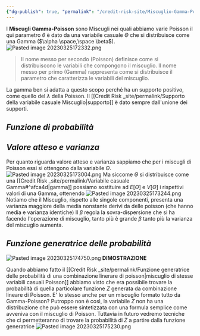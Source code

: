 ```yaml
---
{"dg-publish": true, "permalink": "/credit-risk-site/Miscuglio-Gamma-Poisson/"}
---
```






I **Miscugli Gamma-Poisson** sono Miscugli nei quali abbiamo varie Poisson il qui parametro $\theta$ è dato da una variabile casuale $\Theta$ che si distribuisce come una Gamma ($\alpha \space,\space \beta$).
![Pasted image 20230325172332.png](/img/user/Credit%20Risk%20_site/allegati/Pasted%20image%2020230325172332.png)
> Il nome messo per secondo (Poisson) definisce come si distribuiscono le variabili che compongono il miscuglio.
> Il nome messo per primo (Gamma) rappresenta come si distribuisce il parametro che caratterizza le variabili del miscuglio.

La gamma ben si adatta a questo scopo perché ha un supporto positivo, come quello del $\lambda$ della Poisson.
Il [[Credit Risk _site/permalink/Supporto della variabile casuale Miscuglio\|supporto]] è dato sempre dall'unione dei supporti.

## *Funzione di probabilità*

<style> .container {font-family: sans-serif; text-align: center;} .button-wrapper button {z-index: 1;height: 40px; width: 100px; margin: 10px;padding: 5px;} .excalidraw .App-menu_top .buttonList { display: flex;} .excalidraw-wrapper { height: 800px; margin: 50px; position: relative;} :root[dir="ltr"] .excalidraw .layer-ui__wrapper .zen-mode-transition.App-menu_bottom--transition-left {transform: none;} </style><script src="https://cdn.jsdelivr.net/npm/react@17/umd/react.production.min.js"></script><script src="https://cdn.jsdelivr.net/npm/react-dom@17/umd/react-dom.production.min.js"></script><script type="text/javascript" src="https://cdn.jsdelivr.net/npm/@excalidraw/excalidraw@0/dist/excalidraw.production.min.js"></script><div id="Miscuglio_Gamma-Poisson_2023-06-01_1735.44.excalidraw.md1"></div><script>(function(){const InitialData={"type":"excalidraw","version":2,"source":"https://excalidraw.com","elements":[{"type":"image","version":42,"versionNonce":872007118,"isDeleted":false,"id":"2c_d2Tqu7Fvv0t9dDWH8Y","fillStyle":"hachure","strokeWidth":1,"strokeStyle":"solid","roughness":1,"opacity":100,"angle":0,"x":-245.09974991065872,"y":-199.82183609700274,"strokeColor":"transparent","backgroundColor":"transparent","width":679.2818515058877,"height":424.8076835701473,"seed":2146729874,"groupIds":[],"roundness":null,"boundElements":[],"updated":1685633748079,"link":null,"locked":false,"status":"pending","fileId":"d899095d3c2ac00a4d0d250775037de361755773","scale":[1,1]},{"type":"rectangle","version":59,"versionNonce":1907778770,"isDeleted":false,"id":"OHIv_jRF69hYsjQAEyTU4","fillStyle":"hachure","strokeWidth":1,"strokeStyle":"solid","roughness":1,"opacity":100,"angle":0,"x":-46.0455285918913,"y":-186.7923192199524,"strokeColor":"#d9480f","backgroundColor":"transparent","width":60.2144772942043,"height":55.47318228757297,"seed":1976092178,"groupIds":[],"roundness":{"type":3},"boundElements":[],"updated":1685633756560,"link":null,"locked":false},{"type":"text","version":127,"versionNonce":1985658766,"isDeleted":false,"id":"01XeygmA","fillStyle":"hachure","strokeWidth":1,"strokeStyle":"solid","roughness":1,"opacity":100,"angle":0,"x":-44.623121267652095,"y":-222.6273827525761,"strokeColor":"#d9480f","backgroundColor":"transparent","width":96,"height":23,"seed":1995213134,"groupIds":[],"roundness":null,"boundElements":[],"updated":1685633772892,"link":null,"locked":false,"fontSize":8.89307110905014,"fontFamily":1,"text":"Funzione di probabilità\ndi una Poisson","rawText":"Funzione di probabilità\ndi una Poisson","baseline":19,"textAlign":"left","verticalAlign":"top","containerId":null,"originalText":"Funzione di probabilità\ndi una Poisson"},{"type":"text","version":266,"versionNonce":250699534,"isDeleted":false,"id":"VCb9eHBT","fillStyle":"hachure","strokeWidth":1,"strokeStyle":"solid","roughness":1,"opacity":100,"angle":0,"x":-192.5990438037614,"y":-217.71690205328593,"strokeColor":"#364fc7","backgroundColor":"transparent","width":125,"height":19,"seed":975231954,"groupIds":[],"roundness":null,"boundElements":[],"updated":1685633824281,"link":null,"locked":false,"fontSize":7.357270862796022,"fontFamily":1,"text":"Integro sul supporto di Theta per\nfare la sommatoria nel continuo","rawText":"Integro sul supporto di Theta per\nfare la sommatoria nel continuo","baseline":16,"textAlign":"left","verticalAlign":"top","containerId":null,"originalText":"Integro sul supporto di Theta per\nfare la sommatoria nel continuo"},{"type":"rectangle","version":47,"versionNonce":1474526482,"isDeleted":false,"id":"diWJI9eWJLXtkhVQQV8wy","fillStyle":"hachure","strokeWidth":1,"strokeStyle":"solid","roughness":1,"opacity":100,"angle":0,"x":-130.914716145105,"y":-185.44737040688594,"strokeColor":"#364fc7","backgroundColor":"transparent","width":40.77511526284536,"height":64.95578220728288,"seed":446849234,"groupIds":[],"roundness":{"type":3},"boundElements":[],"updated":1685633828292,"link":null,"locked":false},{"type":"rectangle","version":58,"versionNonce":1630125010,"isDeleted":false,"id":"5ZQ0s0JFgNpxTaYOF1hNp","fillStyle":"hachure","strokeWidth":1,"strokeStyle":"solid","roughness":1,"opacity":100,"angle":0,"x":-86.34654110148114,"y":-184.49910546169133,"strokeColor":"#ffff00","backgroundColor":"transparent","width":37.93036005305055,"height":64.95578220728288,"seed":669783310,"groupIds":[],"roundness":{"type":3},"boundElements":[],"updated":1685633882666,"link":null,"locked":false},{"type":"text","version":60,"versionNonce":364639186,"isDeleted":false,"id":"juXU0g69","fillStyle":"hachure","strokeWidth":1,"strokeStyle":"solid","roughness":1,"opacity":100,"angle":0,"x":-74.96748063651285,"y":-201.52903343921346,"strokeColor":"#ffff00","backgroundColor":"transparent","width":24,"height":13,"seed":1816011342,"groupIds":[],"roundness":null,"boundElements":[],"updated":1685633902359,"link":null,"locked":false,"fontSize":10.11388835172177,"fontFamily":1,"text":"Peso","rawText":"Peso","baseline":9,"textAlign":"left","verticalAlign":"top","containerId":null,"originalText":"Peso"},{"type":"rectangle","version":57,"versionNonce":341003726,"isDeleted":false,"id":"SO3AhVNOgnJberZzYfvGw","fillStyle":"hachure","strokeWidth":1,"strokeStyle":"solid","roughness":1,"opacity":100,"angle":0,"x":107.6499495541093,"y":-196.35234793149326,"strokeColor":"#2b8a3e","backgroundColor":"transparent","width":216.2031791049132,"height":74.43837222054552,"seed":946513746,"groupIds":[],"roundness":{"type":3},"boundElements":[],"updated":1685633923981,"link":null,"locked":false},{"type":"text","version":62,"versionNonce":1662692366,"isDeleted":false,"id":"JBJgSvgi","fillStyle":"hachure","strokeWidth":1,"strokeStyle":"solid","roughness":1,"opacity":100,"angle":0,"x":126.61512958063457,"y":-219.87840231955525,"strokeColor":"#2b8a3e","backgroundColor":"transparent","width":65,"height":16,"seed":128695826,"groupIds":[],"roundness":null,"boundElements":[],"updated":1685633932972,"link":null,"locked":false,"fontSize":12.655639708450872,"fontFamily":1,"text":"Esplicito g","rawText":"Esplicito g","baseline":11,"textAlign":"left","verticalAlign":"top","containerId":null,"originalText":"Esplicito g"},{"type":"rectangle","version":53,"versionNonce":1702999246,"isDeleted":false,"id":"lFUiVlp0vVgec0tfO9Mop","fillStyle":"hachure","strokeWidth":1,"strokeStyle":"solid","roughness":1,"opacity":100,"angle":0,"x":-137.26660919189453,"y":-124.6517084731743,"strokeColor":"#a61e4d","backgroundColor":"transparent","width":98.3091853215144,"height":64.04141939603366,"seed":457570894,"groupIds":[],"roundness":{"type":3},"boundElements":[],"updated":1685633993853,"link":null,"locked":false},{"type":"text","version":302,"versionNonce":1756029902,"isDeleted":false,"id":"AsOIbYpa","fillStyle":"hachure","strokeWidth":1,"strokeStyle":"solid","roughness":1,"opacity":100,"angle":0,"x":-227.42539919339697,"y":-122.2689217957404,"strokeColor":"#a61e4d","backgroundColor":"transparent","width":85,"height":17,"seed":1968040718,"groupIds":[],"roundness":null,"boundElements":[],"updated":1685634015622,"link":null,"locked":false,"fontSize":6.751995752572646,"fontFamily":1,"text":"Porto fuori tutto ciò che\nnon è legato a theta","rawText":"Porto fuori tutto ciò che\nnon è legato a theta","baseline":15,"textAlign":"left","verticalAlign":"top","containerId":null,"originalText":"Porto fuori tutto ciò che\nnon è legato a theta"},{"type":"image","version":123,"versionNonce":32838226,"isDeleted":false,"id":"hoOtEyAdakyQ0UC9WyDkp","fillStyle":"hachure","strokeWidth":1,"strokeStyle":"solid","roughness":1,"opacity":100,"angle":0,"x":437.1551340477388,"y":-111.0459990372724,"strokeColor":"transparent","backgroundColor":"transparent","width":314.5375593870524,"height":185.3738467870461,"seed":559527378,"groupIds":[],"roundness":null,"boundElements":[],"updated":1685634091074,"link":null,"locked":false,"status":"pending","fileId":"85c99aba7f6d0c208be52f550c7dd6f64e3a0ab2","scale":[1,1]},{"id":"a2BGuN8TQEApXwQ_b8Ooq","type":"freedraw","x":-140.03684387991746,"y":105.81690909686708,"width":349.56521739130426,"height":46.37682043987775,"angle":0,"strokeColor":"#ffff00","backgroundColor":"transparent","fillStyle":"hachure","strokeWidth":4,"strokeStyle":"solid","roughness":1,"opacity":30,"groupIds":[],"roundness":null,"seed":2087218857,"version":365,"versionNonce":1781512487,"isDeleted":false,"boundElements":null,"updated":1686740973029,"link":null,"locked":false,"points":[[0,0],[1.1594025985054373,0],[6.956521739130437,1.159429135529905],[16.23187521229619,3.4782608695652186],[27.246359120244563,5.797119140625],[38.26086956521738,7.5362495754076235],[47.53622303838313,9.275380010190219],[51.594185207201065,9.855081309442937],[52.17391304347825,9.855081309442937],[52.75361434273094,9.855081309442937],[53.913043478260875,9.855081309442937],[60.289837381114125,8.69565217391306],[64.92752738620925,7.5362495754076235],[69.56521739130432,7.5362495754076235],[73.62317956012225,6.376820439877719],[76.52173913043475,6.376820439877719],[78.84057086447007,5.797119140625],[80.57970129925269,5.217391304347842],[84.05796216881794,4.6376900050951235],[87.53624957540757,3.4782608695652186],[89.85505477241844,3.4782608695652186],[93.91304347826087,3.4782608695652186],[100.28983738111413,3.4782608695652186],[104.92755392323369,3.4782608695652186],[108.98548955502713,4.057988705842405],[113.04347826086956,4.057988705842405],[118.84057086447007,4.6376900050951235],[126.37679390285325,5.797119140625],[134.49274477751356,6.956521739130437],[142.60872218919832,8.115950874660342],[150.144918690557,8.69565217391306],[158.26086956521738,8.69565217391306],[164.05798870584238,8.69565217391306],[167.53624957540757,8.69565217391306],[169.85505477241844,8.69565217391306],[172.75364087975538,8.69565217391306],[176.81157651154888,8.69565217391306],[179.13043478260863,8.69565217391306],[184.3478260869565,8.69565217391306],[188.40581479279888,8.69565217391306],[191.30434782608694,8.69565217391306],[194.78266176970106,8.69565217391306],[198.26086956521738,8.69565217391306],[201.73913043478257,8.69565217391306],[205.79711914062494,8.69565217391306],[208.695652173913,8.115950874660342],[215.0724991508152,8.115950874660342],[220.28983738111407,8.115950874660342],[224.3478260869565,7.5362495754076235],[227.8260869565217,6.956521739130437],[234.20288085937494,6.956521739130437],[238.26092263926625,6.956521739130437],[242.31885827105975,6.956521739130437],[245.79711914062494,6.956521739130437],[249.85510784646732,6.956521739130437],[251.59418520720106,6.956521739130437],[254.492771314538,6.956521739130437],[259.13043478260863,6.956521739130437],[264.3478791610054,6.956521739130437],[267.8260869565217,6.956521739130437],[272.4637504245924,6.956521739130437],[275.9420643682065,6.956521739130437],[279.42027216372276,6.956521739130437],[283.47826086956513,6.956521739130437],[286.37679390285325,6.956521739130437],[291.01451044497276,6.956521739130437],[293.91304347826076,6.956521739130437],[298.5507069463315,6.956521739130437],[301.4492930536684,6.956521739130437],[304.92755392323363,6.956521739130437],[305.5072286854619,6.956521739130437],[310.1449452275815,6.376820439877719],[313.0434782608695,6.376820439877719],[314.78260869565213,6.376820439877719],[315.9420112941575,6.376820439877719],[317.68114172894013,6.376820439877719],[320.57972783627713,6.376820439877719],[324.0579887058424,6.376820439877719],[328.11592433763576,6.376820439877719],[333.33331564198363,6.376820439877719],[338.5507069463315,6.376820439877719],[339.71016261888576,6.376820439877719],[341.4492930536684,6.376820439877719],[343.188423488451,5.797119140625],[344.92755392323363,5.797119140625],[347.2463591202445,5.797119140625],[349.56521739130426,5.797119140625],[349.56521739130426,6.956521739130437],[348.98548955502713,8.69565217391306],[346.086956521739,11.59421174422556],[343.188423488451,13.913043478260875],[340.2898373811141,15.652173913043498],[338.5507069463315,15.652173913043498],[332.7536408797554,16.811603048573375],[329.27538001019013,16.811603048573375],[324.0579887058424,16.811603048573375],[318.8405974014945,16.811603048573375],[314.78260869565213,16.811603048573375],[308.98548955502713,16.811603048573375],[300.86956521739125,16.811603048573375],[290.4348356827445,16.811603048573375],[280,16.811603048573375],[275.9420643682065,16.811603048573375],[273.62320609714664,16.811603048573375],[270.1449452275815,16.811603048573375],[265.5072286854619,16.811603048573375],[260.86956521739125,16.811603048573375],[255.65222698709232,16.811603048573375],[249.2753800101902,17.39130434782612],[242.31885827105975,17.97103218410325],[234.78260869565213,17.97103218410325],[227.2463591202445,18.550733483355998],[220.28983738111407,19.13043478260869],[209.85505477241844,19.13043478260869],[200.57972783627713,19.13043478260869],[191.30434782608694,19.13043478260869],[175.07244607676625,19.13043478260869],[167.53624957540757,20.28986391813862],[157.6811417289402,20.86956521739131],[149.56521739130432,21.449293053668498],[139.71016261888582,21.449293053668498],[128.11597741168475,22.02899435292119],[118.26086956521738,22.02899435292119],[109.56521739130432,22.02899435292119],[102.60869565217388,22.02899435292119],[97.97100564707875,22.02899435292119],[94.49274477751356,22.608695652173935],[90.43480914572007,23.18842348845112],[87.53624957540757,23.18842348845112],[80.57970129925269,24.347826086956502],[77.68114172894019,24.347826086956502],[71.30434782608694,25.507255222486435],[67.82608695652169,25.507255222486435],[63.188396951426625,26.086956521739125],[59.71013608186138,26.66668435801631],[56.81157651154888,26.66668435801631],[53.33331564198369,26.66668435801631],[49.27535347316575,27.246385657269002],[46.37679390285325,27.246385657269002],[45.217391304347814,27.246385657269002],[43.47826086956519,27.246385657269002],[41.73913043478257,27.246385657269002],[39.420272163722814,27.246385657269002],[38.26086956521738,27.246385657269002],[37.1014404296875,27.246385657269002],[34.782608695652186,28.405814792798935],[30.144918690557063,28.405814792798935],[23.768098250679316,28.405814792798935],[21.449266516644002,28.405814792798935],[17.97100564707881,28.985516092051625],[15.652173913043441,28.985516092051625],[11.594185207201065,29.565217391304373],[8.695652173913032,29.565217391304373],[4.057962168817937,29.565217391304373],[3.4782608695652186,29.565217391304373],[3.4782608695652186,30.144945227581502],[4.637663468070656,30.144945227581502],[6.376793902853251,31.30434782608694],[10.434782608695656,34.20290739639944],[13.913043478260875,35.36233653192937],[22.60869565217388,37.681168265964686],[32.46375042459238,38.84059740149456],[43.47826086956519,40.579727836277186],[51.594185207201065,41.73913043478262],[55.65217391304344,42.31888480808425],[58.5507069463315,42.31888480808425],[62.60869565217388,42.31888480808425],[67.24635912024456,42.31888480808425],[72.46375042459238,42.31888480808425],[78.26086956521738,41.73913043478262],[82.898533033288,41.15942913552988],[87.53624957540757,41.15942913552988],[95.65217391304344,40],[103.76809825067932,39.42032523777175],[122.898533033288,38.26086956521738],[125.7970926036005,38.26086956521738],[129.27535347316575,37.681168265964686],[139.1304347826087,37.681168265964686],[146.66665782099182,37.10146696671194],[154.20293393342388,36.52179220448369],[160.00005307404888,36.52179220448369],[162.89858610733694,35.94203783118206],[166.37679390285325,35.94203783118206],[169.85505477241844,35.94203783118206],[173.91304347826082,35.94203783118206],[178.5507069463315,35.94203783118206],[182.0289678158967,35.94203783118206],[186.66668435801625,35.94203783118206],[191.30434782608694,35.94203783118206],[195.36233653192932,35.94203783118206],[199.99999999999994,35.94203783118206],[206.37684697690213,35.94203783118206],[214.492771314538,35.94203783118206],[218.5507069463315,35.94203783118206],[224.3478260869565,35.94203783118206],[227.2463591202445,35.94203783118206],[233.6232060971467,35.94203783118206],[238.26092263926625,35.94203783118206],[244.63766346807063,35.94203783118206],[251.59418520720106,35.94203783118206],[257.39130434782606,35.94203783118206],[263.18842348845106,35.94203783118206],[267.8260869565217,35.94203783118206],[270.72461998980975,35.94203783118206],[273.62320609714664,35.94203783118206],[275.9420643682065,35.94203783118206],[277.68114172894013,35.94203783118206],[280.57972783627713,35.94203783118206],[284.0579887058424,35.94203783118206],[289.8550547724184,36.52179220448369],[294.492771314538,37.10146696671194],[300.2898373811141,39.42032523777175],[305.5072286854619,41.15942913552988],[308.98548955502713,41.73913043478262],[313.0434782608695,42.31888480808425],[316.52173913043475,42.8985595703125],[319.42027216372276,43.47826086956525],[323.47826086956513,44.05798870584238],[325.7971191406249,44.05798870584238],[328.695652173913,45.21744437839675],[332.17391304347825,45.797119140625],[333.33331564198363,45.797119140625],[335.07244607676625,46.37682043987775],[333.33331564198363,46.37682043987775],[329.27538001019013,46.37682043987775],[326.37679390285325,46.37682043987775],[318.8405974014945,46.37682043987775],[291.594185207201,46.37682043987775],[287.5362495754075,45.21744437839675],[284.0579887058424,44.63769000509512],[281.7391835088315,44.63769000509512],[280,44.63769000509512],[275.9420643682065,44.63769000509512],[271.3043478260869,44.63769000509512],[266.66668435801625,44.63769000509512],[262.6086956521739,44.63769000509512],[255.07244607676625,44.63769000509512],[246.3767939028532,44.63769000509512],[236.52173913043475,44.05798870584238],[226.66668435801625,42.8985595703125],[217.9710321841032,42.8985595703125],[211.59418520720106,42.8985595703125],[208.11592433763582,42.8985595703125],[205.2173913043478,42.8985595703125],[201.15940259850538,42.8985595703125],[199.99999999999994,42.8985595703125],[196.52173913043475,42.8985595703125],[195.36233653192932,42.8985595703125],[189.56521739130432,42.8985595703125],[184.92755392323363,42.8985595703125],[179.71016261888582,42.8985595703125],[175.07244607676625,42.8985595703125],[168.69570524796194,42.8985595703125],[161.73913043478257,42.8985595703125],[154.78260869565213,42.8985595703125],[151.88404912533963,42.8985595703125],[144.9275273862092,42.8985595703125],[123.47826086956519,42.8985595703125],[118.84057086447007,42.8985595703125],[114.78260869565213,42.8985595703125],[110.72467306385869,42.8985595703125],[103.18839695142663,42.8985595703125],[93.91304347826087,41.15942913552988],[84.05796216881794,40],[75.94201129415757,38.84059740149456],[68.40578825577444,37.10146696671194],[57.391304347826065,35.36233653192937],[52.75361434273094,34.782608695652186],[48.695652173913004,34.20290739639944],[41.15940259850544,34.20290739639944],[37.1014404296875,33.62320609714675],[33.04347826086956,33.04347826086956],[31.884049125339686,33.04347826086956],[30.144918690557063,33.04347826086956],[27.246359120244563,33.04347826086956],[25.50722868546194,33.04347826086956],[19.71013608186138,32.46377696161687],[19.13043478260869,32.46377696161687],[18.550706946331502,31.884075662364125],[18.550706946331502,29.565217391304373],[18.550706946331502,28.985516092051625],[18.550706946331502,27.82608695652175],[20.289837381114125,24.347826086956502],[22.60869565217388,21.449293053668498],[23.768098250679316,19.13043478260869],[24.92752738620925,17.97103218410325],[26.666657820991816,16.231901749320656],[27.82608695652175,13.913043478260875],[28.985489555027186,12.753640879755437],[31.30434782608694,11.014510444972842],[34.202880859375,9.855081309442937],[38.26086956521738,8.69565217391306],[47.53622303838313,5.217391304347842],[52.75361434273094,2.8985595703125],[53.33331564198369,2.8985595703125],[53.913043478260875,2.8985595703125],[55.65217391304344,2.8985595703125],[61.449266516644,2.3188582710597814],[64.92752738620925,2.3188582710597814],[72.46375042459238,2.3188582710597814],[74.202880859375,2.3188582710597814],[75.36230999490488,2.3188582710597814],[78.26086956521738,2.3188582710597814],[81.73913043478257,1.7391304347826235],[87.53624957540757,1.7391304347826235],[90.43480914572007,1.7391304347826235],[95.07244607676625,1.7391304347826235],[113.62320609714669,1.7391304347826235],[122.31885827105975,1.7391304347826235],[132.17391304347825,1.7391304347826235],[135.65217391304344,1.7391304347826235],[140.86956521739125,1.7391304347826235],[145.50728175951082,1.7391304347826235],[151.88404912533963,1.7391304347826235],[158.8405974014945,2.3188582710597814],[165.79711914062494,2.8985595703125],[172.17391304347825,2.8985595703125],[175.07244607676625,2.8985595703125],[175.65217391304344,2.8985595703125],[180.86956521739125,2.8985595703125],[184.3478260869565,2.8985595703125],[188.98554262907606,2.8985595703125],[194.78266176970106,3.4782608695652186],[197.68119480298907,3.4782608695652186],[202.898533033288,4.057988705842405],[205.79711914062494,4.057988705842405],[208.695652173913,4.6376900050951235],[213.33331564198363,5.217391304347842],[220.8696182914402,6.376820439877719],[231.88407566236407,8.115950874660342],[235.36233653192932,8.115950874660342],[238.8405974014945,8.115950874660342],[241.15945567255432,8.115950874660342],[244.63766346807063,8.69565217391306],[248.695652173913,8.69565217391306],[251.59418520720106,8.69565217391306],[255.65222698709232,8.69565217391306],[262.6086956521739,8.69565217391306],[267.8260869565217,8.69565217391306],[271.3043478260869,8.69565217391306],[274.202880859375,8.69565217391306],[277.68114172894013,8.69565217391306],[280,8.69565217391306],[283.47826086956513,8.69565217391306],[290.4348356827445,8.69565217391306],[294.492771314538,8.69565217391306],[297.391304347826,8.69565217391306],[300.86956521739125,8.69565217391306],[307.2463591202445,8.69565217391306],[311.3043478260869,8.69565217391306],[316.52173913043475,8.69565217391306],[318.8405974014945,8.69565217391306],[319.9999999999999,8.69565217391306],[321.1594025985054,8.69565217391306],[321.1594025985054,8.69565217391306]],"pressures":[],"simulatePressure":true,"lastCommittedPoint":[321.1594025985054,8.69565217391306]}],"appState":{"theme":"light","viewBackgroundColor":"#ffffff","currentItemStrokeColor":"#ffff00","currentItemBackgroundColor":"transparent","currentItemFillStyle":"hachure","currentItemStrokeWidth":4,"currentItemStrokeStyle":"solid","currentItemRoughness":1,"currentItemOpacity":30,"currentItemFontFamily":1,"currentItemFontSize":20,"currentItemTextAlign":"left","currentItemStartArrowhead":null,"currentItemEndArrowhead":"arrow","scrollX":382.3557021509772,"scrollY":133.60337633536793,"zoom":{"value":1.1500000000000001},"currentItemRoundness":"round","gridSize":null,"colorPalette":{}},"files":{}};InitialData.scrollToContent=true;App=()=>{const e=React.useRef(null),t=React.useRef(null),[n,i]=React.useState({width:void 0,height:void 0});return React.useEffect(()=>{i({width:t.current.getBoundingClientRect().width,height:t.current.getBoundingClientRect().height});const e=()=>{i({width:t.current.getBoundingClientRect().width,height:t.current.getBoundingClientRect().height})};return window.addEventListener("resize",e),()=>window.removeEventListener("resize",e)},[t]),React.createElement(React.Fragment,null,React.createElement("div",{className:"excalidraw-wrapper",ref:t},React.createElement(ExcalidrawLib.Excalidraw,{ref:e,width:n.width,height:n.height,initialData:InitialData,viewModeEnabled:!0,zenModeEnabled:!0,gridModeEnabled:!1})))},excalidrawWrapper=document.getElementById("Miscuglio_Gamma-Poisson_2023-06-01_1735.44.excalidraw.md1");ReactDOM.render(React.createElement(App),excalidrawWrapper);})();</script>


## *Valore atteso e varianza*
Per quanto riguarda valore atteso e varianza sappiamo che per i miscugli di Poisson essi si ottengono dalla variabile $\Theta$.
![Pasted image 20230325173004.png](/img/user/Credit%20Risk%20_site/allegati/Pasted%20image%2020230325173004.png)
Ma siccome $\Theta$ si distribuisce come una [[Credit Risk _site/permalink/Variabile casuale Gamma#^afca4d\|gamma]] possiamo sostituire ad $E[\Theta]$ e $V[\Theta]$ i rispettivi valori di una Gamma, ottenendo
![Pasted image 20230325173244.png](/img/user/Credit%20Risk%20_site/allegati/Pasted%20image%2020230325173244.png)
Notiamo che il Miscuglio, rispetto alle singole componenti, presenta una varianza maggiore della media nonstante derivi da delle poisson (che hanno media e varianza identiche)
Il $\beta$ regola la sovra-dispersione che si ha facendo l'operazione di miscuglio, tanto più è grande $\beta$ tanto più la varianza del miscuglio aumenta.  

## *Funzione generatrice delle probabilità*
![Pasted image 20230325174750.png](/img/user/Credit%20Risk%20_site/allegati/Pasted%20image%2020230325174750.png)
**DIMOSTRAZIONE**
<div id="Miscuglio_Gamma-Poisson_2023-06-01_1315.15.excalidraw.md2"></div><script>(function(){const InitialData={"type":"excalidraw","version":2,"source":"https://excalidraw.com","elements":[{"type":"image","version":30,"versionNonce":1499477326,"isDeleted":false,"id":"WXVa3gnnyhHaRM9owdKfZ","fillStyle":"hachure","strokeWidth":1,"strokeStyle":"solid","roughness":1,"opacity":100,"angle":0,"x":-157.66425416085838,"y":-190.96644123906668,"strokeColor":"transparent","backgroundColor":"transparent","width":499.641572896912,"height":329.3289671790081,"seed":901892110,"groupIds":[],"roundness":null,"boundElements":[],"updated":1685633240704,"link":null,"locked":false,"status":"pending","fileId":"43bb1dca7f7c09e60dbef14eb59152d440d81d6b","scale":[1,1]},{"id":"ein7poff","type":"text","x":75.26205613878034,"y":-139.97434720983821,"width":149.43212890624994,"height":12.926654749675599,"angle":0,"strokeColor":"#364fc7","backgroundColor":"transparent","fillStyle":"hachure","strokeWidth":1,"strokeStyle":"solid","roughness":1,"opacity":100,"groupIds":[],"roundness":null,"seed":945495314,"version":157,"versionNonce":333647506,"isDeleted":false,"boundElements":null,"updated":1685633240704,"link":null,"locked":false,"text":"Scrivo la definizione della fgp","rawText":"Scrivo la definizione della fgp","fontSize":10.341323799740481,"fontFamily":1,"textAlign":"left","verticalAlign":"top","baseline":9.926654749675599,"containerId":null,"originalText":"Scrivo la definizione della fgp"},{"type":"text","version":212,"versionNonce":1518885774,"isDeleted":false,"id":"8YaFSXFm","fillStyle":"hachure","strokeWidth":1,"strokeStyle":"solid","roughness":1,"opacity":100,"angle":0,"x":185.85482957628042,"y":-103.50183948810485,"strokeColor":"#d9480f","backgroundColor":"transparent","width":113,"height":13,"seed":271591698,"groupIds":[],"roundness":null,"boundElements":null,"updated":1685633240704,"link":null,"locked":false,"fontSize":10.341323799740481,"fontFamily":1,"text":"Esplicito la funzione g","rawText":"Esplicito la funzione g","baseline":10,"textAlign":"left","verticalAlign":"top","containerId":null,"originalText":"Esplicito la funzione g"},{"type":"text","version":301,"versionNonce":895970386,"isDeleted":false,"id":"kUSl2ps8","fillStyle":"hachure","strokeWidth":0.5,"strokeStyle":"solid","roughness":1,"opacity":100,"angle":0,"x":155.07509189181857,"y":-72.51496949716459,"strokeColor":"#c92a2a","backgroundColor":"transparent","width":130,"height":26,"seed":975108814,"groupIds":[],"roundness":null,"boundElements":null,"updated":1685633240704,"link":null,"locked":false,"fontSize":10.341323799740481,"fontFamily":1,"text":"Porto fuori tutto ciò che\nnon dipende da Theta","rawText":"Porto fuori tutto ciò che\nnon dipende da Theta","baseline":23,"textAlign":"left","verticalAlign":"top","containerId":null,"originalText":"Porto fuori tutto ciò che\nnon dipende da Theta"},{"id":"7DxkE-jylKQOLtkSa5AYy","type":"freedraw","x":128.36123974952136,"y":-56.52870673221874,"width":63.50468868145484,"height":23.043132015968197,"angle":0,"strokeColor":"#e67700","backgroundColor":"transparent","fillStyle":"hachure","strokeWidth":0.5,"strokeStyle":"solid","roughness":1,"opacity":100,"groupIds":[],"roundness":null,"seed":1775587342,"version":193,"versionNonce":1675143122,"isDeleted":false,"boundElements":null,"updated":1685633257106,"link":null,"locked":false,"points":[[0,0],[0.18145440227687004,-0.3628860583057474],[0.5443328784999437,-1.4515366511403158],[0.9072113547230458,-2.9030733022806317],[1.0886657569999159,-3.6288378368094527],[1.2701049951114385,-3.9917238951152],[1.4515442332229895,-4.898935249838232],[1.4515442332229895,-5.443260546255516],[1.8144227094460632,-5.806146604561263],[1.8144227094460632,-6.3504719009785475],[1.8144227094460632,-6.894797197395832],[1.8144227094460632,-7.439122493813116],[1.8144227094460632,-7.802008552118863],[1.8144227094460632,-7.9834477902304],[1.8144227094460632,-8.346333848536148],[1.8144227094460632,-8.709219906841895],[1.8144227094460632,-9.072098383064983],[1.8144227094460632,-9.434984441370716],[1.8144227094460632,-9.797870499676463],[1.8144227094460632,-10.342195796093748],[1.8144227094460632,-10.523635034205299],[1.8144227094460632,-10.886521092511032],[1.8144227094460632,-11.430846388928316],[1.8144227094460632,-11.793732447234063],[1.8144227094460632,-12.700943801957095],[1.8144227094460632,-13.24526909837438],[1.8144227094460632,-13.9710336329032],[1.8144227094460632,-14.333912109126288],[1.8144227094460632,-14.515358929320499],[1.8144227094460632,-14.696805749514695],[1.8144227094460632,-14.878244987626246],[1.6329834713345406,-15.422570284043516],[1.2701049951114385,-15.604009522155067],[0.7257721166114948,-15.785456342349264],[-0.5443177143346247,-16.14833481857235],[-2.7216189000037616,-16.5112208768781],[-5.26181372606132,-17.055546173295383],[-6.713342795118962,-17.23699299348958],[-6.894782033230513,-17.41843223160113],[-7.076236435507354,-17.41843223160113],[-7.9834477902304,-17.41843223160113],[-8.890643980788099,-17.41843223160113],[-11.249399568734106,-17.055546173295383],[-12.519489399680225,-17.055546173295383],[-14.152472871014737,-16.874106935183832],[-15.241123463849306,-16.874106935183832],[-15.604001940072408,-16.874106935183832],[-15.9668955804608,-16.874106935183832],[-16.14833481857235,-16.874106935183832],[-17.418424649518442,-16.69266769707231],[-20.684376428022176,-16.5112208768781],[-25.22043320163732,-16.5112208768781],[-30.48224692769864,-16.329781638766562],[-34.65541006092539,-16.329781638766562],[-35.01830370131378,-16.329781638766562],[-35.38116701337154,-16.329781638766562],[-36.469832770371454,-15.966895580460815],[-37.921377003594415,-15.785456342349264],[-40.09867818926355,-15.24112346384932],[-44.2718413224903,-14.878244987626246],[-44.453265396436535,-14.878244987626246],[-45.54193115343642,-14.515358929320499],[-46.993475386659384,-14.333912109126288],[-48.2635652176055,-13.9710336329032],[-49.17077657232855,-13.789594394791678],[-49.715094286663174,-13.426700754403257],[-50.077987927051566,-13.426700754403257],[-50.80374487949774,-13.063822278180183],[-52.2552891127207,-12.338057743651348],[-53.525363779501504,-11.612285627039867],[-54.79546877461294,-11.24940715081678],[-55.33978648894757,-11.067960330622583],[-56.06557376972438,-10.886521092511032],[-56.246997843670584,-10.705081854399495],[-56.79133072217053,-10.342195796093748],[-56.9727851244474,-10.160748975899551],[-57.51710283878202,-9.979309737788],[-57.698542076893574,-9.797870499676463],[-57.879996479170444,-9.797870499676463],[-58.60575343161659,-9.25354520325918],[-59.150086310116535,-8.890659144953432],[-59.331525548228086,-8.709219906841895],[-59.69440402445116,-8.527773086647684],[-59.87584326256271,-8.164887028341951],[-60.420176141062655,-7.802008552118863],[-60.9645090195626,-7.076236435507369],[-61.14594825767415,-7.076236435507369],[-61.3273874957857,-6.531911139090084],[-61.3273874957857,-5.9875858426728],[-61.3273874957857,-5.624699784367053],[-61.50882673389722,-5.443260546255516],[-61.690265972008774,-5.261821308143979],[-61.690265972008774,-5.0803744879497685],[-61.690265972008774,-4.536049191532484],[-61.690265972008774,-4.3546099534209475],[-61.690265972008774,-3.9917238951152],[-61.690265972008774,-3.8102846570036633],[-61.50882673389722,-3.8102846570036633],[-61.3273874957857,-3.6288378368094527],[-61.14594825767415,-3.447398598697916],[-60.78305461728573,-3.447398598697916],[-60.420176141062655,-2.9030733022806317],[-59.87584326256271,-2.721634064169095],[-59.69440402445116,-2.5401872439748843],[-59.51296478633964,-2.3587480058633474],[-59.51296478633964,-1.9958619475576],[-59.150086310116535,-1.6329758892518527],[-59.150086310116535,-1.0886505928345684],[-58.96863190783969,-1.0886505928345684],[-58.78719266972814,-0.5443252964172842],[-58.60575343161659,-0.18143923811153684],[-58.60575343161659,0],[-58.42431419350507,0.18143923811153684],[-58.42431419350507,0.3628860583057474],[-58.06142055311665,0.5443252964172842],[-57.879996479170444,0.7257645345288211],[-57.51710283878202,0.7257645345288211],[-56.428452245947454,1.6329758892518527],[-55.88413453161283,1.8144227094460632],[-54.61402953650139,2.7216264820864353],[-54.06971182216677,2.9030733022806317],[-53.34393970555527,3.2659517785037195],[-51.89241063649763,3.8102846570036633],[-51.166638519886135,3.9917238951152],[-50.62230564138619,4.173163133226751],[-50.077987927051566,4.173163133226751],[-48.2635652176055,4.3546099534209475],[-47.53779310099401,4.3546099534209475],[-47.174899460605616,4.3546099534209475],[-46.44914250815944,4.3546099534209475],[-45.723370391547945,4.3546099534209475],[-44.9976134391018,4.536049191532484],[-43.90896284626723,4.536049191532484],[-43.183190729655735,4.717488429644035],[-42.63885785115579,4.717488429644035],[-42.27597937493272,4.717488429644035],[-40.82443514170973,4.717488429644035],[-38.64713395604059,4.898935249838232],[-35.74406065375996,5.26181372606132],[-32.65954811336778,5.624699784367067],[-32.478108875256225,5.624699784367067],[-32.2966696371447,5.624699784367067],[-31.570897520533208,5.624699784367067],[-30.48224692769864,5.624699784367067],[-29.21215709675252,5.624699784367067],[-26.49052303258344,5.624699784367067],[-24.857539561248927,5.624699784367067],[-24.313221846914303,5.624699784367067],[-23.406010492191257,5.624699784367067],[-22.49879913746824,5.624699784367067],[-22.135920661245137,5.624699784367067],[-21.954481423133615,5.624699784367067],[-21.773027020856745,5.443260546255516],[-19.77716507329913,5.443260546255516],[-18.869953718576113,5.443260546255516],[-17.781303125741545,5.443260546255516],[-16.329774056683874,5.443260546255516],[-15.059684225737783,5.443260546255516],[-14.878229823460913,5.443260546255516],[-14.333912109126288,5.443260546255516],[-13.063822278180169,5.443260546255516],[-11.9751716853456,5.443260546255516],[-10.342188214011088,5.443260546255516],[-9.434976859288042,5.443260546255516],[-9.25353762117652,5.443260546255516],[-9.072098383064969,5.443260546255516],[-8.709204742676548,5.0803744879497685],[-8.346326266453474,4.717488429644035],[-7.80199338795353,4.3546099534209475],[-7.620554149841979,4.3546099534209475],[-7.257675673618905,4.3546099534209475],[-6.894782033230513,4.173163133226751],[-6.531903557007411,3.9917238951152],[-5.987585842672786,3.9917238951152],[-5.806131440395916,3.9917238951152],[-5.624692202284393,3.9917238951152],[-4.173163133226723,3.6288378368094527],[-3.628830254726779,3.6288378368094527],[-3.2659517785037053,3.6288378368094527],[-3.0845125403921543,3.447398598697916],[-2.9030581381152842,3.2659517785037195],[-2.7216189000037616,3.0845125403921685],[-2.5401796618922106,2.9030733022806317],[-2.177301185669137,2.7216264820864353],[-1.9958619475575858,2.5401872439748843],[-1.4515290690576421,2.3587480058633474],[-1.270089830946091,1.8144227094460632],[-0.7257569524461474,1.6329758892518527],[-0.5443177143346247,1.6329758892518527],[0,0]],"pressures":[],"simulatePressure":true,"lastCommittedPoint":[-0.5443177143346247,1.6329758892518527]},{"id":"arcA35eiz6sSMM-5666lC","type":"freedraw","x":37.45405534388732,"y":-10.17462945542826,"width":0.0001,"height":0.0001,"angle":0,"strokeColor":"#e67700","backgroundColor":"transparent","fillStyle":"hachure","strokeWidth":0.5,"strokeStyle":"solid","roughness":1,"opacity":100,"groupIds":[],"roundness":null,"seed":1631843918,"version":3,"versionNonce":306969742,"isDeleted":false,"boundElements":null,"updated":1685633260880,"link":null,"locked":false,"points":[[0,0],[0.0001,0.0001]],"pressures":[],"simulatePressure":true,"lastCommittedPoint":[0.0001,0.0001]},{"id":"a6CzCIFW","type":"text","x":37.45405534388732,"y":-43.02448430196547,"width":77.82369859408097,"height":10.690068488197934,"angle":0,"strokeColor":"#e67700","backgroundColor":"transparent","fillStyle":"hachure","strokeWidth":0.5,"strokeStyle":"solid","roughness":1,"opacity":100,"groupIds":[],"roundness":null,"seed":99244882,"version":106,"versionNonce":1655845966,"isDeleted":false,"boundElements":null,"updated":1685633280521,"link":null,"locked":false,"text":"Cambio di variabile","rawText":"Cambio di variabile","fontSize":8.552054790558351,"fontFamily":1,"textAlign":"left","verticalAlign":"top","baseline":7.690068488197934,"containerId":null,"originalText":"Cambio di variabile"},{"id":"9_lzk3xyz-LJebXzXZ5PF","type":"freedraw","x":69.5819888644748,"y":-66.80427274694759,"width":64.91526285807294,"height":32.86336263020834,"angle":0,"strokeColor":"#c92a2a","backgroundColor":"transparent","fillStyle":"hachure","strokeWidth":0.5,"strokeStyle":"solid","roughness":1,"opacity":100,"groupIds":[],"roundness":null,"seed":1326434770,"version":151,"versionNonce":1213315534,"isDeleted":true,"boundElements":null,"updated":1685633240704,"link":null,"locked":false,"points":[[0,0],[0,0.405731201171875],[0,2.028605143229157],[0,2.8400505913628535],[0,3.6514960394965215],[0,4.057210286458343],[0,4.462941487630218],[0,4.868655734592011],[0,5.274369981553832],[0,6.0858154296875],[0.4057142469617929,7.302975124782989],[0.4057142469617929,7.708689371744782],[0.8114284939236427,8.520151774088532],[0.8114284939236427,9.331580268012146],[0.8114284939236427,9.737294514973968],[1.6228569878472285,11.360185411241332],[2.0286051432291856,11.765899658203125],[3.2457817925347285,12.983059353298614],[3.651462131076414,13.794504801432282],[4.462924533420164,14.605933295355896],[4.868638780381957,15.011664496527771],[5.274386935763914,15.417378743489593],[5.680067274305543,15.823109944661468],[6.085781521267393,16.634538438585082],[6.491529676649293,16.634538438585082],[7.7086724175347285,17.040269639756957],[8.925849066840271,17.85169813368057],[11.360202365451414,18.66314358181424],[13.794487847222229,19.88030327690973],[15.417378743489621,19.88030327690973],[16.228807237413207,20.286034478081604],[17.040235731336793,20.286034478081604],[17.44598388671875,20.286034478081604],[19.06884087456598,19.88030327690973],[21.908908420138914,19.474589029947907],[24.343227810329893,19.068857828776032],[25.96608479817712,19.068857828776032],[27.183261447482664,18.66314358181424],[27.58900960286462,18.66314358181424],[28.400404188368043,18.66314358181424],[30.834757486979186,17.85169813368057],[34.08050537109375,17.85169813368057],[36.51482476128473,17.44598388671875],[38.13771565755212,17.44598388671875],[38.543429904513914,17.44598388671875],[38.94914415147571,17.44598388671875],[39.76060655381946,17.44598388671875],[41.78917778862848,17.44598388671875],[44.22353108723962,17.44598388671875],[45.84638807508679,17.44598388671875],[47.87499321831598,17.44598388671875],[49.49788411458337,17.44598388671875],[50.30931260850696,17.44598388671875],[50.71502685546875,17.44598388671875],[53.14938015407989,17.040269639756957],[53.555094401041686,16.634538438585082],[54.36652289496527,16.634538438585082],[55.58369954427087,16.22882419162326],[55.989413791232664,16.22882419162326],[55.989413791232664,15.823109944661468],[56.39512803819446,15.823109944661468],[57.20655653211804,15.417378743489593],[57.20655653211804,15.011664496527771],[57.6123046875,15.011664496527771],[58.42373318142364,13.794504801432282],[59.23516167534723,13.794504801432282],[60.04662407769098,13.388773600260407],[60.45233832465277,13.388773600260407],[62.075229220920164,12.983059353298614],[62.48094346788196,12.577345106336821],[62.88665771484375,12.171613905164946],[62.88665771484375,11.360185411241332],[63.29237196180554,10.548756917317718],[63.29237196180554,10.14300876193576],[63.29237196180554,9.737294514973968],[63.69808620876739,9.331580268012146],[63.69808620876739,8.520151774088532],[63.69808620876739,8.114420572916657],[64.10380045572919,7.302975124782989],[64.10380045572919,6.897260877821196],[64.10380045572919,5.680084228515625],[64.10380045572919,5.274369981553832],[64.10380045572919,4.868655734592011],[64.50954861111114,4.057210286458343],[64.50954861111114,3.6514960394965215],[64.50954861111114,2.8400505913628535],[64.91526285807294,2.8400505913628535],[64.91526285807294,2.434336344401032],[64.91526285807294,1.6228908962673643],[64.91526285807294,1.2171596950954893],[64.91526285807294,0.405731201171875],[64.91526285807294,-0.4057142469617929],[64.91526285807294,-1.2171596950954893],[64.91526285807294,-1.6228569878472285],[64.91526285807294,-2.4343193901909785],[64.91526285807294,-3.2457648383246465],[64.91526285807294,-3.6514621310763857],[64.91526285807294,-4.057193332248261],[64.91526285807294,-4.462924533420136],[64.91526285807294,-4.868638780381929],[64.91526285807294,-5.680067274305557],[64.50954861111114,-6.491512722439239],[64.10380045572919,-6.897243923611114],[62.48094346788196,-7.708672417534714],[58.829447428385436,-10.14300876193576],[55.177951388888914,-10.954437255859375],[52.743631998697936,-11.76586574978299],[51.12077501085071,-12.57732815212674],[50.71502685546875,-12.57732815212674],[49.49788411458337,-12.57732815212674],[48.28070746527777,-12.57732815212674],[43.00635443793402,-12.57732815212674],[40.97774929470489,-12.171613905164932],[35.29768202039929,-12.171613905164932],[31.24047173394098,-12.171613905164932],[30.42900933159723,-12.171613905164932],[29.61761474609375,-12.171613905164932],[28.80615234375,-12.171613905164932],[27.99468994140625,-11.76586574978299],[27.58900960286462,-11.36016845703125],[25.15465630425348,-10.954437255859375],[21.908908420138914,-10.548723008897568],[18.663126627604186,-9.331563313802079],[17.040235731336793,-8.925849066840271],[15.823092990451414,-8.925849066840271],[14.605916341145871,-8.520117865668396],[14.200202094184021,-8.520117865668396],[12.983059353298643,-8.11440361870659],[10.954454210069457,-7.708672417534714],[9.737277560763914,-6.897243923611114],[9.331597222222229,-6.491512722439239],[8.925849066840271,-6.085798475477432],[8.520134819878479,-6.085798475477432],[7.302992078993043,-5.680067274305557],[6.491529676649293,-5.27435302734375],[5.274386935763914,-4.868638780381929],[4.868638780381957,-4.462924533420136],[4.462924533420164,-3.6514621310763857],[4.057210286458314,-3.6514621310763857],[3.651462131076414,-3.2457648383246465],[2.8400336371527715,-3.2457648383246465],[2.4343193901909785,-3.2457648383246465],[2.0286051432291856,-2.8400336371527715],[1.6228569878472285,-2.4343193901909785],[1.217176649305543,-2.0285881890191035],[0.4057142469617929,-1.6228569878472285],[0,0]],"pressures":[],"simulatePressure":true,"lastCommittedPoint":[0.4057142469617929,-1.6228569878472285]},{"id":"MOV_GgIHElp-sVcxDCXSW","type":"freedraw","x":126.36537780196377,"y":-52.355543598991986,"width":5.987585842672786,"height":14.878244987626246,"angle":0,"strokeColor":"#c92a2a","backgroundColor":"transparent","fillStyle":"hachure","strokeWidth":0.5,"strokeStyle":"solid","roughness":1,"opacity":100,"groupIds":[],"roundness":null,"seed":1719681618,"version":46,"versionNonce":1780093458,"isDeleted":true,"boundElements":null,"updated":1685633240704,"link":null,"locked":false,"points":[[0,0],[0,-0.3628784762230879],[0.36289364038839267,-0.9072113547230316],[0.36289364038839267,-1.4515366511403158],[0.7257721166114948,-1.9958619475576143],[0.7257721166114948,-2.177301185669151],[0.7257721166114948,-2.7216264820864353],[0.9072113547230174,-3.0845125403921827],[0.9072113547230174,-3.44739859869793],[1.0886657569998874,-3.9917238951152143],[1.0886657569998874,-4.354602371338288],[1.0886657569998874,-4.717488429644035],[1.0886657569998874,-4.898935249838246],[1.0886657569998874,-5.080374487949783],[1.0886657569998874,-5.44326054625553],[1.0886657569998874,-5.806139022478604],[1.2701049951114385,-5.987585842672814],[1.2701049951114385,-6.169025080784351],[1.4515442332229611,-6.350464318895888],[1.6329834713345122,-6.713350377201635],[1.6329834713345122,-6.894797197395846],[1.8144227094460632,-7.076236435507383],[1.9958619475575858,-7.25767567361892],[2.177316349834456,-7.620561731924667],[2.177316349834456,-7.983447790230414],[2.5401948260575296,-8.346326266453488],[2.5401948260575296,-8.527773086647699],[3.0845277045575017,-8.890659144953446],[3.0845277045575017,-9.43498444137073],[3.2659669426690243,-9.616423679482267],[3.6288454188921264,-9.797862917593804],[3.9917238951152,-10.523635034205299],[4.17317829739207,-11.067960330622583],[4.536056773615144,-11.612285627039867],[4.536056773615144,-11.793724865151418],[4.8989352498382175,-12.338050161568702],[5.261828890226639,-12.700936219874436],[5.443268128338161,-12.882383040068646],[5.624707366449712,-13.608147574597467],[5.624707366449712,-13.971033632903215],[5.806146604561263,-14.152472871014751],[5.987585842672786,-14.515358929320499],[5.987585842672786,-14.878244987626246],[5.987585842672786,-14.878244987626246]],"pressures":[],"simulatePressure":true,"lastCommittedPoint":[5.987585842672786,-14.878244987626246]}],"appState":{"theme":"light","viewBackgroundColor":"#ffffff","currentItemStrokeColor":"#e67700","currentItemBackgroundColor":"transparent","currentItemFillStyle":"hachure","currentItemStrokeWidth":0.5,"currentItemStrokeStyle":"solid","currentItemRoughness":1,"currentItemOpacity":100,"currentItemFontFamily":1,"currentItemFontSize":20,"currentItemTextAlign":"left","currentItemStartArrowhead":null,"currentItemEndArrowhead":"arrow","scrollX":220.38295032933576,"scrollY":140.69304767422267,"zoom":{"value":2.29654298314639},"currentItemRoundness":"round","gridSize":null,"colorPalette":{}},"files":{}};InitialData.scrollToContent=true;App=()=>{const e=React.useRef(null),t=React.useRef(null),[n,i]=React.useState({width:void 0,height:void 0});return React.useEffect(()=>{i({width:t.current.getBoundingClientRect().width,height:t.current.getBoundingClientRect().height});const e=()=>{i({width:t.current.getBoundingClientRect().width,height:t.current.getBoundingClientRect().height})};return window.addEventListener("resize",e),()=>window.removeEventListener("resize",e)},[t]),React.createElement(React.Fragment,null,React.createElement("div",{className:"excalidraw-wrapper",ref:t},React.createElement(ExcalidrawLib.Excalidraw,{ref:e,width:n.width,height:n.height,initialData:InitialData,viewModeEnabled:!0,zenModeEnabled:!0,gridModeEnabled:!1})))},excalidrawWrapper=document.getElementById("Miscuglio_Gamma-Poisson_2023-06-01_1315.15.excalidraw.md2");ReactDOM.render(React.createElement(App),excalidrawWrapper);})();</script>


Quando abbiamo fatto il [[Credit Risk _site/permalink/Funzione generatrice delle probabilità di una combinazione linerare di poisson\|miscuglio di stesse variabili casuali Poisson]] abbiamo visto che era possibile trovare la probabilità di quella particolare funzione $Z$ generata da combinazione lineare di Poisson.
E' lo stesso anche per un miscuglio formato tutto da Gamma-Poisson?
Putroppo non è così, la variabile $Z$ non ha una distribuzione che può essere sintetizzata con una formula semplice come avveniva con il miscuglio di Poisson.
Tuttavia in futuro vedremo tecniche che ci permetteranno di trovare la probabilità di $Z$ a partire dalla funzione generatrice
![Pasted image 20230325175230.png](/img/user/Credit%20Risk%20_site/allegati/Pasted%20image%2020230325175230.png)